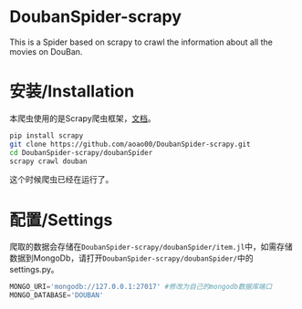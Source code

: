# DoubanSpider-scrapy
This is a Spider based on scrapy to crawl the information about all the movies on DouBan.

# 安装/Installation

本爬虫使用的是Scrapy爬虫框架，[文档](https://docs.scrapy.org/en/latest/index.html)。

```bash
pip install scrapy
git clone https://github.com/aoao00/DoubanSpider-scrapy.git
cd DoubanSpider-scrapy/doubanSpider
scrapy crawl douban
```

这个时候爬虫已经在运行了。

# 配置/Settings

爬取的数据会存储在`DoubanSpider-scrapy/doubanSpider/item.jl`中，如需存储数据到MongoDb，请打开`DoubanSpider-scrapy/doubanSpider/`中的settings.py。

```python
MONGO_URI='mongodb://127.0.0.1:27017' #修改为自己的mongodb数据库端口
MONGO_DATABASE='DOUBAN'
```

